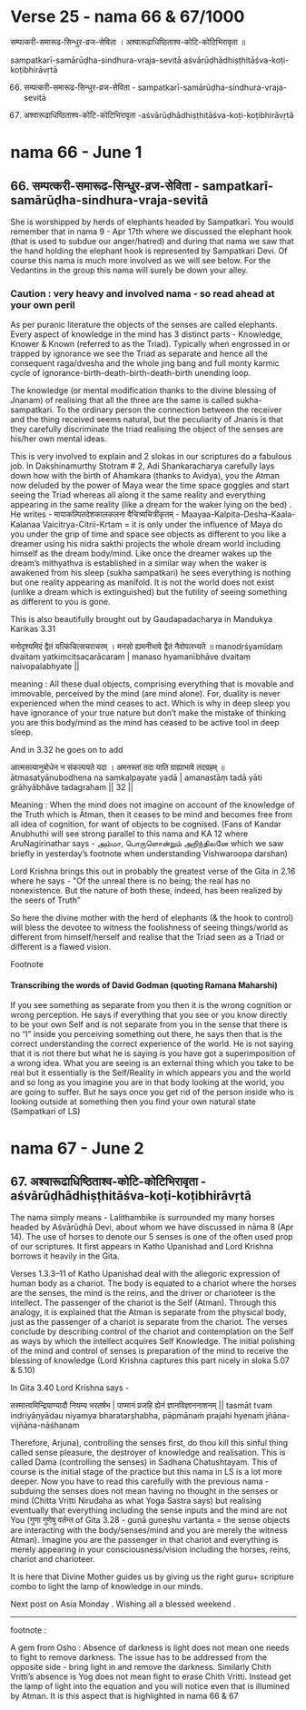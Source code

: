 # Verse 25 - nama 66 & 67/1000 

सम्पत्करी-समारूढ-सिन्धुर-व्रज-सेविता ।
अश्वारूढाधिष्ठिताश्व-कोटि-कोटिभिरावृता ॥

sampatkarī-samārūḍha-sindhura-vraja-sevitā 
aśvārūḍhādhiṣṭhitāśva-koṭi-koṭibhirāvṛtā

66. सम्पत्करी-समारूढ-सिन्धुर-व्रज-सेविता - sampatkarī-samārūḍha-sindhura-vraja-sevitā 

67. अश्वारूढाधिष्ठिताश्व-कोटि-कोटिभिरावृता  -aśvārūḍhādhiṣṭhitāśva-koṭi-koṭibhirāvṛtā


# nama 66 - June 1 

## 66. सम्पत्करी-समारूढ-सिन्धुर-व्रज-सेविता - sampatkarī-samārūḍha-sindhura-vraja-sevitā 

She is worshipped by herds of elephants headed by Sampatkarī.  You would remember that in nama 9 - Apr 17th where we discussed the elephant hook (that is used to subdue our anger/hatred) and during that nama we saw that the hand holding the elephant hook is represented by Sampatkari Devi.  Of course this nama is much more involved as we will see below. For the Vedantins in the group this nama will surely be down your alley. 

### Caution : very heavy and involved nama - so read ahead at your own peril 

As per puranic literature the objects of the senses are called elephants. Every aspect of knowledge in the mind has 3 distinct parts - Knowledge, Knower & Known (referred to as the Triad).  Typically when engrossed in or trapped by ignorance we see the Triad as separate and hence all the consequent raga/dvesha and the whole jing bang and full monty karmic cycle of ignorance-birth-death-birth-death-birth unending loop. 

The knowledge (or mental modification thanks to the divine blessing of Jnanam) of realising that all the three are the same is called sukha-sampatkari. To the ordinary person the connection between the receiver and the thing received seems natural, but the peculiarity of Jnanis is that they carefully discriminate the triad realising the object of the senses are his/her own mental ideas.  

This is very involved to explain and 2 slokas in our scriptures do a fabulous job. In Dakshinamurthy Stotram # 2, Adi Shankaracharya carefully lays down how with the birth of Ahamkara (thanks to Avidya), you the Atman now deluded by the power of Maya wear the time space goggles and start seeing the Triad whereas all along it the same reality and everything appearing in the same reality (like a dream for the waker lying on the bed) . He writes - मायाकल्पितदेशकालकलना वैचित्र्यचित्रीकृतम्  - Maayaa-Kalpita-Desha-Kaala-Kalanaa Vaicitrya-Citrii-Krtam = it is only under the influence of Maya do you under the grip of time and space see objects as different to you like a dreamer using his nidra sakthi projects the whole dream world including himself as the dream body/mind.  Like once the dreamer wakes up the dream’s mithyathva is established in a similar way when the waker is awakened from his sleep (sukha sampatkari) he sees everything is nothing but one reality appearing as manifold. It is not the world does not exist (unlike a dream which is extinguished) but the futility of seeing something as different to you is gone. 

This is also beautifully brought out by Gaudapadacharya in Mandukya Karikas 3.31 

मनोदृश्यमिदं द्वैतं यत्किंचित्सचराचरम् । मनसो ह्यमनीभावे द्वैतं नैवोपलभ्यते ॥ 
manodṛśyamidaṃ dvaitaṃ yatkiṃcitsacarācaram | manaso hyamanībhāve dvaitaṃ naivopalabhyate || 

meaning : All these dual objects, comprising everything that is movable and immovable, perceived by the mind (are mind alone). For, duality is never experienced when the mind ceases to act. Which is why in deep sleep you have ignorance of your true nature but don’t make the mistake of thinking you are this body/mind as the mind has ceased to be active tool in deep sleep. 

And in 3.32 he goes on to add 

आत्मसत्यानुबोधेन न संकल्पयते यदा । अमनस्तां तदा याति ग्राह्याभावे तदग्रहम् ॥ 
ātmasatyānubodhena na saṃkalpayate yadā |  amanastāṃ tadā yāti grāhyābhāve tadagraham || 32 ||

Meaning : When the mind does not imagine on account of the knowledge of the Truth which is Ātman, then it ceases to be mind and becomes free from all idea of cognition, for want of objects to be cognised. (Fans of Kandar Anubhuthi will see strong parallel to this nama and KA 12 where AruNagirinathar says - அம்மா, பொருளொன்றும்  அறிந்திலனே which we saw briefly in yesterday’s footnote when understanding Vishwaroopa darshan) 

Lord Krishna brings this out in probably the greatest verse of the Gita in 2.16 where he says - "Of the unreal there is no being; the real has no nonexistence. But the nature of both these, indeed, has been realized by the seers of Truth”

So here the divine mother with the herd of elephants (& the hook to control) will bless the devotee to witness the foolishness of seeing things/world as different from himself/herself and realise that the Triad seen as a Triad or different is a flawed vision.

Footnote 

#### Transcribing the words of David Godman (quoting Ramana Maharshi) 

If you see something as separate from you then it is the wrong cognition or wrong perception. He says if everything that you see or you know directly to be your own Self and is not separate from you in the sense that there is no “I” inside you perceiving something out there, he says then that is the correct understanding the correct experience of the world. He is not saying that it is not there but what he is saying is you have got a superimposition of a wrong idea. What you are seeing is an external thing which you take to be real but it essentially is the Self/Reality in which appears you and the world and so long as you imagine you are in that body looking at the world, you are going to suffer.  But he says once you get rid of the person inside who is looking outside at something then you find your own natural state (Sampatkari of LS)

# nama 67 - June 2 

## 67. अश्वारूढाधिष्ठिताश्व-कोटि-कोटिभिरावृता  -aśvārūḍhādhiṣṭhitāśva-koṭi-koṭibhirāvṛtā

The nama simply means - Lalithambike is surrounded my many horses headed by Aśvārūḍhā Devi, about whom we have discussed in nāma 8 (Apr 14).   The use of horses to denote our 5 senses is one of the often used prop of our scriptures.  It first appears in Katho Upanishad and Lord Krishna borrows it heavily in the Gita. 

Verses 1.3.3–11 of Katho Upanishad deal with the allegoric expression of human body as a chariot. The body is equated to a chariot where the horses are the senses, the mind is the reins, and the driver or charioteer is the intellect. The passenger of the chariot is the Self (Atman). Through this analogy, it is explained that the Atman is separate from the physical body, just as the passenger of a chariot is separate from the chariot. The verses conclude by describing control of the chariot and contemplation on the Self as ways by which the intellect acquires Self Knowledge. The initial polishing of the mind and control of senses is preparation of the mind to receive the blessing of knowledge (Lord Krishna captures this part nicely in sloka 5.07 & 5.10) 

In Gita 3.40 Lord Krishna says - 

तस्मात्त्वमिन्द्रियाण्यादौ नियम्य भरतर्षभ | पाप्मानं प्रजहि ह्येनं ज्ञानविज्ञाननाशनम् || 
tasmāt tvam indriyāṇyādau niyamya bharatarṣhabha, pāpmānaṁ prajahi hyenaṁ jñāna-vijñāna-nāśhanam

Therefore, Arjuna), controlling the senses first, do thou kill this sinful thing called sense pleasure, the destroyer of knowledge and realisation. This is called Dama (controlling the senses) in Sadhana Chatushtayam.  This of course is the initial stage of the practice but this nama in LS is a lot more deeper. Now you have to read this carefully with the previous nama - subduing the senses does not mean having no thought in the senses or mind (Chitta Vritti Nirudaha as what Yoga Sastra says)  but realising eventually that everything including the sense inputs and the mind are not You (गुणा गुणेषु वर्तन्त of Gita 3.28 - guṇā guṇeṣhu vartanta = the sense objects are interacting with the body/senses/mind and you are merely the witness Atman). Imagine you are the passenger in that chariot and everything is merely appearing in your consciousness/vision including the horses, reins, chariot and charioteer.  

It is here that Divine Mother guides us by giving us the right guru+ scripture combo to light the lamp of knowledge in our minds. 

Next post on Asia Monday . Wishing all a blessed weekend . 

-----------------------

footnote : 

A gem from Osho : Absence of darkness is light does not mean one needs to fight to remove darkness. The issue has to be addressed from the opposite side - bring light in and remove the darkness. Similarly Chith Vritti’s absence is Yog does not mean fight to erase Chith Vritti. Instead get the lamp of light into the equation and you will notice even that is illumined by Atman.  It is this aspect that is highlighted in nama 66 & 67
